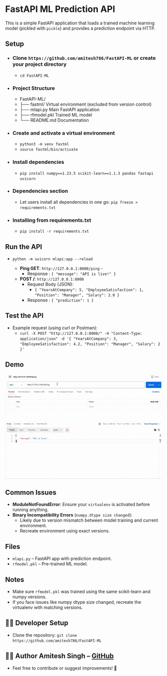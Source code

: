 # FastAPI ML Prediction API

This is a simple FastAPI application that loads a trained machine learning model (pickled with `pickle`) and provides a prediction endpoint via HTTP.

## Setup

- ### Clone `https://github.com/amitesh786/FastAPI-ML` or create your project directory
    - `cd FastAPI-ML`

- ### Project Structure
    - FastAPI-ML/
    - ├── fastml/           Virtual environment (excluded from version control)
    - ├── mlapi.py          Main FastAPI application 
    - ├── rfmodel.pkl       Trained ML model 
    - └── README.md         Documentation

- ### Create and activate a virtual environment
    - `python3 -m venv fastml`
    - `source fastml/bin/activate`

- ### Install dependencies
    - `pip install numpy==1.23.5 scikit-learn==1.1.3 pandas fastapi uvicorn`

- ### Dependencies section
    - Let users install all dependencies in one go: `pip freeze > requirements.txt`

- ### Installing from requirements.txt
    - `pip install -r requirements.txt`

## Run the API
- `python -m uvicorn mlapi:app --reload`

    - **Ping GET**: `http://127.0.0.1:8000/ping` - 
        - Response : `{
                "message": "API is live!"
            }`
    - **POST /**: `http://127.0.0.1:8000`
        - Request Body (JSON):
            - `{
                    "YearsAtCompany": 5,
                    "EmployeeSatisfaction": 1,
                    "Position": "Manager",
                    "Salary": 2.0
                }`
        - Response : `{
                "prediction": 1
            }`

## Test the API

- Example request (using curl or Postman):
    - `curl -X POST "http://127.0.0.1:8000/" -H "Content-Type: application/json" -d '{
    "YearsAtCompany": 3,
    "EmployeeSatisfaction": 4.2,
    "Position": "Manager",
    "Salary": 2
    }'`

## Demo
![FastML API](FastML.gif)

## Common Issues

- **ModuleNotFoundError**: Ensure your `virtualenv` is activated before running anything.
- **Binary Incompatibility Errors** (`numpy.dtype size changed`): 
    - Likely due to version mismatch between model training and current environment.
    - Recreate environment using exact versions.

## Files

- `mlapi.py` – FastAPI app with prediction endpoint.
- `rfmodel.pkl` – Pre-trained ML model.

## Notes

- Make sure `rfmodel.pkl` was trained using the same scikit-learn and numpy versions.
- If you face issues like numpy dtype size changed, recreate the virtualenv with matching versions.

## 🧑‍💻 Developer Setup
- Clone the repository: `git clone https://github.com/amitesh786/FastAPI-ML`

## 👨‍💻 Author Amitesh Singh – [GitHub](https://github.com/amitesh786)
- Feel free to contribute or suggest improvements! 🙌
